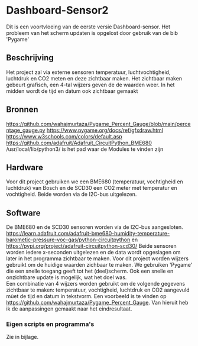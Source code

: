# Dashboard-Sensor2
Dit is een voortvloeing van de eerste versie Dashboard-sensor.
Het probleem van het scherm updaten is opgelost door gebruik van de bib 'Pygame'

## Beschrijving
Het project zal via externe sensoren temperatuur, luchtvochtigheid, luchtdruk en CO2 meten en deze zichtbaar maken.
Het zichtbaar maken gebeurt grafisch, een 4-tal wijzers geven de de waarden weer.
In het midden wordt de tijd en datum ook zichtbaar gemaakt

## Bronnen
https://github.com/wahajmurtaza/Pygame_Percent_Gauge/blob/main/percentage_gauge.py
https://www.pygame.org/docs/ref/gfxdraw.html
https://www.w3schools.com/colors/default.asp 
https://github.com/adafruit/Adafruit_CircuitPython_BME680
/usr/local/lib/python3/ is het pad waar de Modules te vinden zijn

## Hardware
Voor dit project gebruiken we een BME680 (temperatuur, vochtigheid en luchtdruk) van Bosch en de SCD30 een CO2 meter met temperatur en vochtigheid. 
Beide worden via de I2C-bus uitgelezen.
 
## Software
De BME680 en de SCD30 sensoren worden via de I2C-bus aangesloten.
https://learn.adafruit.com/adafruit-bme680-humidity-temperature-barometic-pressure-voc-gas/python-circuitpython en
https://pypi.org/project/adafruit-circuitpython-scd30/
Beide sensoren worden iedere x-seconden uitgelezen en de data wordt opgeslagen om later in het programma zichtbaar te maken. 
Voor dit project worden wijzers gebruikt om de huidige waarden zichbaar te maken.
We gebruiken 'Pygame' die een snelle toegang geeft tot het (deel)scherm. Ook een snelle en onzichtbare update is mogelijk, wat het doel was.  
Een combinatie van 4 wijzers worden gebruikt om de volgende gegevens zichtbaar te maken: temperatuur, vochtigheid, luchtdruk en CO2 aangevuld mùet de tijd en datum in tekstvorm. Een voorbeeld is te vinden op https://github.com/wahajmurtaza/Pygame_Percent_Gauge. Van hieruit heb ik de aanpassingen gemaakt naar het eindresultaat.

### Eigen scripts en programma's
Zie in bijlage.
